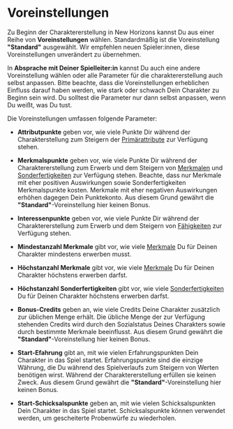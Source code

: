 # Voreinstellungen

Zu Beginn der Charaktererstellung in New Horizons kannst Du aus einer Reihe von **Voreinstellungen** wählen. Standardmäßig ist die Voreinstellung **"Standard"** ausgewählt. Wir empfehlen neuen Spieler:innen, diese Voreinstellungen unverändert zu übernehmen.

In **Absprache mit Deiner Spielleiter:in** kannst Du auch eine andere Voreinstellung wählen oder alle Parameter für die charaktererstellung auch selbst anpassen. Bitte beachte, dass die Voreinstellungen erheblichen Einfluss darauf haben werden, wie stark oder schwach Dein Charakter zu Beginn sein wird. Du solltest die Parameter nur dann selbst anpassen, wenn Du weißt, was Du tust.

Die Voreinstellungen umfassen folgende Parameter:

- **Attributpunkte** geben vor, wie viele Punkte Dir während der Charakterstellung zum Steigern der [Primärattribute](/books/basic-rules/character-creation/primary-and-secondary-attributes/de.md) zur Verfügung stehen.

- **Merkmalspunkte** geben vor, wie viele Punkte Dir während der Charaktererstellung zum Erwerb und dem Steigern von [Merkmalen](/books/basic-rules/character-creation/traits/de.md) und [Sonderfertigkeiten](/books/basic-rules/character-creation/abilities/de.md) zur Verfügung stehen. Beachte, dass nur Merkmale mit eher positiven Auswirkungen sowie Sonderfertigkeiten Merkmalspunkte kosten. Merkmale mit eher negativen Auswirkungen erhöhen dagegen Dein Punktekonto. Aus diesem Grund gewährt die **"Standard"**-Voreinstellung hier keinen Bonus.

- **Interessenpunkte** geben vor, wie viele Punkte Dir während der Charaktererstellung zum Erwerb und dem Steigern von [Fähigkeiten](/books/basic-rules/character-creation/skills/de.md) zur Verfügung stehen.

- **Mindestanzahl Merkmale** gibt vor, wie viele [Merkmale](/books/basic-rules/character-creation/traits/de.md) Du für Deinen Charakter mindestens erwerben musst.

- **Höchstanzahl Merkmale** gibt vor, wie viele [Merkmale](/books/basic-rules/character-creation/traits/de.md) Du für Deinen Charakter höchstens erwerben darfst.

- **Höchstanzahl Sonderfertigkeiten** gibt vor, wie viele [Sonderfertigkeiten](/books/basic-rules/character-creation/abilities/de.md) Du für Deinen Charakter höchstens erwerben darfst.

- **Bonus-Credits** geben an, wie viele Credits Deine Charakter zusätzlich zur üblichen Menge erhält. Die übliche Menge der zur Verfügung stehenden Credits wird durch den Sozialstatus Deines Charakters sowie durch bestimmte Merkmale beeinflusst. Aus diesem Grund gewährt die **"Standard"**-Voreinstellung hier keinen Bonus.

- **Start-Efahrung** gibt an, mit wie vielen Erfahrungspunkten Dein Charakter in das Spiel startet. Erfahrungspunkte sind die einzige Währung, die Du während des Spielverlaufs zum Steigern von Werten benötigen wirst. Während der Charaktererstellung erfüllen sie keinen Zweck. Aus diesem Grund gewährt die **"Standard"**-Voreinstellung hier keinen Bonus.

- **Start-Schicksalspunkte** geben an, mit wie vielen Schicksalspunkten Dein Charakter in das Spiel startet. Schicksalspunkte können verwendet werden, um gescheiterte Probenwürfe zu wiederholen.
